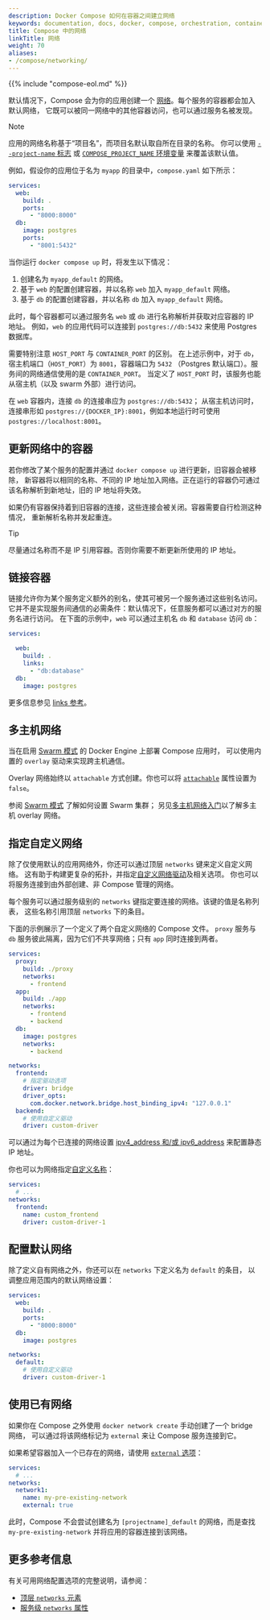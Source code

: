 ```yaml
---
description: Docker Compose 如何在容器之间建立网络
keywords: documentation, docs, docker, compose, orchestration, containers, networking
title: Compose 中的网络
linkTitle: 网络
weight: 70
aliases:
- /compose/networking/
---
```


{{% include "compose-eol.md" %}}

默认情况下，Compose 会为你的应用创建一个
[网络](/reference/cli/docker/network/create.md)。每个服务的容器都会加入默认网络，
它既可以被同一网络中的其他容器访问，也可以通过服务名被发现。

> [!NOTE]
>
> 应用的网络名称基于“项目名”，而项目名默认取自所在目录的名称。
> 你可以使用 [`--project-name` 标志](/reference/cli/docker/compose.md)
> 或 [`COMPOSE_PROJECT_NAME` 环境变量](environment-variables/envvars.md#compose_project_name) 来覆盖该默认值。

例如，假设你的应用位于名为 `myapp` 的目录中，`compose.yaml` 如下所示：

```yaml
services:
  web:
    build: .
    ports:
      - "8000:8000"
  db:
    image: postgres
    ports:
      - "8001:5432"
```

当你运行 `docker compose up` 时，将发生以下情况：

1. 创建名为 `myapp_default` 的网络。
2. 基于 `web` 的配置创建容器，并以名称 `web` 加入 `myapp_default` 网络。
3. 基于 `db` 的配置创建容器，并以名称 `db` 加入 `myapp_default` 网络。

此时，每个容器都可以通过服务名 `web` 或 `db` 进行名称解析并获取对应容器的 IP 地址。
例如，`web` 的应用代码可以连接到 `postgres://db:5432` 来使用 Postgres 数据库。

需要特别注意 `HOST_PORT` 与 `CONTAINER_PORT` 的区别。
在上述示例中，对于 `db`，宿主机端口（`HOST_PORT`）为 `8001`，容器端口为 `5432`
（Postgres 默认端口）。服务间的网络通信使用的是 `CONTAINER_PORT`。
当定义了 `HOST_PORT` 时，该服务也能从宿主机（以及 swarm 外部）进行访问。

在 `web` 容器内，连接 `db` 的连接串应为 `postgres://db:5432`；
从宿主机访问时，连接串形如 `postgres://{DOCKER_IP}:8001`，例如本地运行时可使用 `postgres://localhost:8001`。

## 更新网络中的容器

若你修改了某个服务的配置并通过 `docker compose up` 进行更新，旧容器会被移除，
新容器将以相同的名称、不同的 IP 地址加入网络。正在运行的容器仍可通过该名称解析到新地址，旧的 IP 地址将失效。

如果仍有容器保持着到旧容器的连接，这些连接会被关闭。容器需要自行检测这种情况，
重新解析名称并发起重连。

> [!TIP]
>
> 尽量通过名称而不是 IP 引用容器。否则你需要不断更新所使用的 IP 地址。

## 链接容器

链接允许你为某个服务定义额外的别名，使其可被另一个服务通过这些别名访问。
它并不是实现服务间通信的必需条件：默认情况下，任意服务都可以通过对方的服务名进行访问。
在下面的示例中，`web` 可以通过主机名 `db` 和 `database` 访问 `db`：

```yaml
services:

  web:
    build: .
    links:
      - "db:database"
  db:
    image: postgres
```

更多信息参见 [links 参考](/reference/compose-file/services.md#links)。

## 多主机网络

当在启用 [Swarm 模式](/manuals/engine/swarm/_index.md) 的 Docker Engine 上部署 Compose 应用时，
可以使用内置的 `overlay` 驱动来实现跨主机通信。

Overlay 网络始终以 `attachable` 方式创建。你也可以将 [`attachable`](/reference/compose-file/networks.md#attachable) 属性设置为 `false`。

参阅 [Swarm 模式](/manuals/engine/swarm/_index.md) 了解如何设置 Swarm 集群；
另见[多主机网络入门](/manuals/engine/network/tutorials/overlay.md)以了解多主机 overlay 网络。

## 指定自定义网络

除了仅使用默认的应用网络外，你还可以通过顶层 `networks` 键来定义自定义网络。
这有助于构建更复杂的拓扑，并指定[自定义网络驱动](/engine/extend/plugins_network/)及相关选项。
你也可以将服务连接到由外部创建、非 Compose 管理的网络。

每个服务可以通过服务级别的 `networks` 键指定要连接的网络。该键的值是名称列表，
这些名称引用顶层 `networks` 下的条目。

下面的示例展示了一个定义了两个自定义网络的 Compose 文件。
`proxy` 服务与 `db` 服务彼此隔离，因为它们不共享网络；只有 `app` 同时连接到两者。

```yaml
services:
  proxy:
    build: ./proxy
    networks:
      - frontend
  app:
    build: ./app
    networks:
      - frontend
      - backend
  db:
    image: postgres
    networks:
      - backend

networks:
  frontend:
    # 指定驱动选项
    driver: bridge
    driver_opts:
      com.docker.network.bridge.host_binding_ipv4: "127.0.0.1"
  backend:
    # 使用自定义驱动
    driver: custom-driver
```

可以通过为每个已连接的网络设置 [ipv4_address 和/或 ipv6_address](/reference/compose-file/services.md#ipv4_address-ipv6_address) 来配置静态 IP 地址。

你也可以为网络指定[自定义名称](/reference/compose-file/networks.md#name)：

```yaml
services:
  # ...
networks:
  frontend:
    name: custom_frontend
    driver: custom-driver-1
```

## 配置默认网络

除了定义自有网络之外，你还可以在 `networks` 下定义名为 `default` 的条目，
以调整应用范围内的默认网络设置：

```yaml
services:
  web:
    build: .
    ports:
      - "8000:8000"
  db:
    image: postgres

networks:
  default:
    # 使用自定义驱动
    driver: custom-driver-1
```

## 使用已有网络

如果你在 Compose 之外使用 `docker network create` 手动创建了一个 bridge 网络，
可以通过将该网络标记为 `external` 来让 Compose 服务连接到它。

如果希望容器加入一个已存在的网络，请使用 [`external` 选项](/reference/compose-file/networks.md#external)：
```yaml
services:
  # ...
networks:
  network1:
    name: my-pre-existing-network
    external: true
```

此时，Compose 不会尝试创建名为 `[projectname]_default` 的网络，而是查找 `my-pre-existing-network` 并将应用的容器连接到该网络。

## 更多参考信息 

有关可用网络配置选项的完整说明，请参阅：

- [顶层 `networks` 元素](/reference/compose-file/networks.md)
- [服务级 `networks` 属性](/reference/compose-file/services.md#networks)
